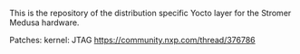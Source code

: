 This is the repository of the distribution specific Yocto layer for the Stromer Medusa hardware.

Patches:
kernel: JTAG https://community.nxp.com/thread/376786
